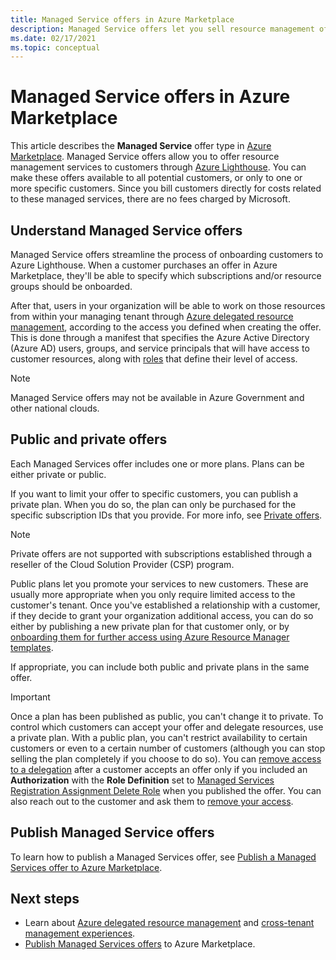 ```yaml
---
title: Managed Service offers in Azure Marketplace
description: Managed Service offers let you sell resource management offers to customers in Azure Marketplace.
ms.date: 02/17/2021
ms.topic: conceptual
---
```


# Managed Service offers in Azure Marketplace

This article describes the **Managed Service** offer type in [Azure Marketplace](https://azuremarketplace.microsoft.com). Managed Service offers allow you to offer resource management services to customers through [Azure Lighthouse](../overview.md). You can make these offers available to all potential customers, or only to one or more specific customers. Since you bill customers directly for costs related to these managed services, there are no fees charged by Microsoft.

## Understand Managed Service offers

Managed Service offers streamline the process of onboarding customers to Azure Lighthouse. When a customer purchases an offer in Azure Marketplace, they'll be able to specify which subscriptions and/or resource groups should be onboarded.

After that, users in your organization will be able to work on those resources from within your managing tenant through [Azure delegated resource management](azure-delegated-resource-management.md), according to the access you defined when creating the offer. This is done through a manifest that specifies the Azure Active Directory (Azure AD) users, groups, and service principals that will have access to customer resources, along with [roles](tenants-users-roles.md) that define their level of access.

> [!NOTE]
> Managed Service offers may not be available in Azure Government and other national clouds.

## Public and private offers

Each Managed Services offer includes one or more plans. Plans can be either private or public.

If you want to limit your offer to specific customers, you can publish a private plan. When you do so, the plan can only be purchased for the specific subscription IDs that you provide. For more info, see [Private offers](../../marketplace/private-offers.md).

> [!NOTE]
> Private offers are not supported with subscriptions established through a reseller of the Cloud Solution Provider (CSP) program.

Public plans let you promote your services to new customers. These are usually more appropriate when you only require limited access to the customer's tenant. Once you've established a relationship with a customer, if they decide to grant your organization additional access, you can do so either by publishing a new private plan for that customer only, or by [onboarding them for further access using Azure Resource Manager templates](../how-to/onboard-customer.md).

If appropriate, you can include both public and private plans in the same offer.

> [!IMPORTANT]
> Once a plan has been published as public, you can't change it to private. To control which customers can accept your offer and delegate resources, use a private plan. With a public plan, you can't restrict availability to certain customers or even to a certain number of customers (although you can stop selling the plan completely if you choose to do so). You can [remove access to a delegation](../how-to/remove-delegation.md) after a customer accepts an offer only if you included an **Authorization** with the **Role Definition** set to [Managed Services Registration Assignment Delete Role](../../role-based-access-control/built-in-roles.md#managed-services-registration-assignment-delete-role) when you published the offer. You can also reach out to the  customer and ask them to [remove your access](../how-to/view-manage-service-providers.md#add-or-remove-service-provider-offers).

## Publish Managed Service offers

To learn how to publish a Managed Services offer, see [Publish a Managed Services offer to Azure Marketplace](../how-to/publish-managed-services-offers.md).

## Next steps

- Learn about [Azure delegated resource management](azure-delegated-resource-management.md) and [cross-tenant management experiences](cross-tenant-management-experience.md).
- [Publish Managed Services offers](../how-to/publish-managed-services-offers.md) to Azure Marketplace.
